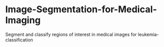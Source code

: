 # Image-Segmentation-for-Medical-Imaging
Segment and classify regions of interest in medical images  for leukemia-classification
